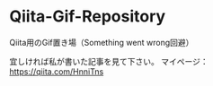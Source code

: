# Qiita-Gif-Repository
Qiita用のGif置き場（Something went wrong回避）

宜しければ私が書いた記事を見て下さい。
マイページ： https://qiita.com/HnniTns
